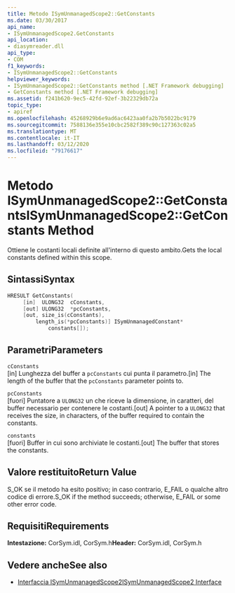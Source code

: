 ```yaml
---
title: Metodo ISymUnmanagedScope2::GetConstants
ms.date: 03/30/2017
api_name:
- ISymUnmanagedScope2.GetConstants
api_location:
- diasymreader.dll
api_type:
- COM
f1_keywords:
- ISymUnmanagedScope2::GetConstants
helpviewer_keywords:
- ISymUnmanagedScope2::GetConstants method [.NET Framework debugging]
- GetConstants method [.NET Framework debugging]
ms.assetid: f241b620-9ec5-42fd-92ef-3b22329db72a
topic_type:
- apiref
ms.openlocfilehash: 45268929b6e9ad6ac6423aa0fa2b7b5022bc9179
ms.sourcegitcommit: 7588136e355e10cbc2582f389c90c127363c02a5
ms.translationtype: MT
ms.contentlocale: it-IT
ms.lasthandoff: 03/12/2020
ms.locfileid: "79176617"
---
```

# <a name="isymunmanagedscope2getconstants-method"></a><span data-ttu-id="34ad6-102">Metodo ISymUnmanagedScope2::GetConstants</span><span class="sxs-lookup"><span data-stu-id="34ad6-102">ISymUnmanagedScope2::GetConstants Method</span></span>
<span data-ttu-id="34ad6-103">Ottiene le costanti locali definite all'interno di questo ambito.</span><span class="sxs-lookup"><span data-stu-id="34ad6-103">Gets the local constants defined within this scope.</span></span>  
  
## <a name="syntax"></a><span data-ttu-id="34ad6-104">Sintassi</span><span class="sxs-lookup"><span data-stu-id="34ad6-104">Syntax</span></span>  
  
```cpp  
HRESULT GetConstants(  
     [in]  ULONG32  cConstants,  
     [out] ULONG32  *pcConstants,  
     [out, size_is(cConstants),  
         length_is(*pcConstants)] ISymUnmanagedConstant*
             constants[]);  
```  
  
## <a name="parameters"></a><span data-ttu-id="34ad6-105">Parametri</span><span class="sxs-lookup"><span data-stu-id="34ad6-105">Parameters</span></span>  
 `cConstants`  
 <span data-ttu-id="34ad6-106">[in] Lunghezza del buffer a `pcConstants` cui punta il parametro.</span><span class="sxs-lookup"><span data-stu-id="34ad6-106">[in] The length of the buffer that the `pcConstants` parameter points to.</span></span>  
  
 `pcConstants`  
 <span data-ttu-id="34ad6-107">[fuori] Puntatore a `ULONG32` un che riceve la dimensione, in caratteri, del buffer necessario per contenere le costanti.</span><span class="sxs-lookup"><span data-stu-id="34ad6-107">[out] A pointer to a `ULONG32` that receives the size, in characters, of the buffer required to contain the constants.</span></span>  
  
 `constants`  
 <span data-ttu-id="34ad6-108">[fuori] Buffer in cui sono archiviate le costanti.</span><span class="sxs-lookup"><span data-stu-id="34ad6-108">[out] The buffer that stores the constants.</span></span>  
  
## <a name="return-value"></a><span data-ttu-id="34ad6-109">Valore restituito</span><span class="sxs-lookup"><span data-stu-id="34ad6-109">Return Value</span></span>  
 <span data-ttu-id="34ad6-110">S_OK se il metodo ha esito positivo; in caso contrario, E_FAIL o qualche altro codice di errore.</span><span class="sxs-lookup"><span data-stu-id="34ad6-110">S_OK if the method succeeds; otherwise, E_FAIL or some other error code.</span></span>  
  
## <a name="requirements"></a><span data-ttu-id="34ad6-111">Requisiti</span><span class="sxs-lookup"><span data-stu-id="34ad6-111">Requirements</span></span>  
 <span data-ttu-id="34ad6-112">**Intestazione:** CorSym.idl, CorSym.h</span><span class="sxs-lookup"><span data-stu-id="34ad6-112">**Header:** CorSym.idl, CorSym.h</span></span>  
  
## <a name="see-also"></a><span data-ttu-id="34ad6-113">Vedere anche</span><span class="sxs-lookup"><span data-stu-id="34ad6-113">See also</span></span>

- [<span data-ttu-id="34ad6-114">Interfaccia ISymUnmanagedScope2</span><span class="sxs-lookup"><span data-stu-id="34ad6-114">ISymUnmanagedScope2 Interface</span></span>](../../../../docs/framework/unmanaged-api/diagnostics/isymunmanagedscope2-interface.md)
